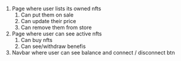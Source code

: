 1. Page where user lists its owned nfts
   1. Can put them on sale
   2. Can update their price
   3. Can remove them from store
2. Page where user can see active nfts
   1. Can buy nfts
   2. Can see/withdraw benefis
3. Navbar where user can see balance and connect / disconnect btn